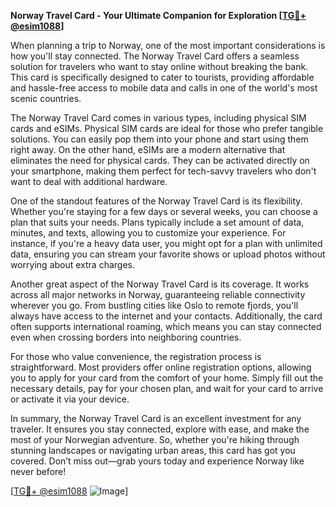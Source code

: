 **Norway Travel Card - Your Ultimate Companion for Exploration [[TG💪+ @esim1088](https://t.me/s/esim1088)]**

When planning a trip to Norway, one of the most important considerations is how you'll stay connected. The Norway Travel Card offers a seamless solution for travelers who want to stay online without breaking the bank. This card is specifically designed to cater to tourists, providing affordable and hassle-free access to mobile data and calls in one of the world's most scenic countries.

The Norway Travel Card comes in various types, including physical SIM cards and eSIMs. Physical SIM cards are ideal for those who prefer tangible solutions. You can easily pop them into your phone and start using them right away. On the other hand, eSIMs are a modern alternative that eliminates the need for physical cards. They can be activated directly on your smartphone, making them perfect for tech-savvy travelers who don't want to deal with additional hardware.

One of the standout features of the Norway Travel Card is its flexibility. Whether you're staying for a few days or several weeks, you can choose a plan that suits your needs. Plans typically include a set amount of data, minutes, and texts, allowing you to customize your experience. For instance, if you're a heavy data user, you might opt for a plan with unlimited data, ensuring you can stream your favorite shows or upload photos without worrying about extra charges.

Another great aspect of the Norway Travel Card is its coverage. It works across all major networks in Norway, guaranteeing reliable connectivity wherever you go. From bustling cities like Oslo to remote fjords, you'll always have access to the internet and your contacts. Additionally, the card often supports international roaming, which means you can stay connected even when crossing borders into neighboring countries.

For those who value convenience, the registration process is straightforward. Most providers offer online registration options, allowing you to apply for your card from the comfort of your home. Simply fill out the necessary details, pay for your chosen plan, and wait for your card to arrive or activate it via your device.

In summary, the Norway Travel Card is an excellent investment for any traveler. It ensures you stay connected, explore with ease, and make the most of your Norwegian adventure. So, whether you're hiking through stunning landscapes or navigating urban areas, this card has got you covered. Don’t miss out—grab yours today and experience Norway like never before!

[[TG💪+ @esim1088](https://t.me/s/esim1088) ![Image](https://i.postimg.cc/Y0z9fWf4/image.png)]